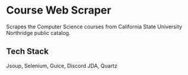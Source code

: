 
# Course Web Scraper

Scrapes the Computer Science courses from California State University Northridge public catalog.

## Tech Stack
Jsoup, Selenium, Guice, Discord JDA, Quartz

